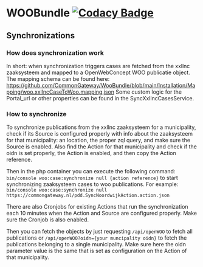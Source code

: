 # WOOBundle [![Codacy Badge](https://app.codacy.com/project/badge/Grade/980ea2efc85a427ea909518f29506ff6)](https://app.codacy.com/gh/CommonGateway/WOOBundle/dashboard?utm_source=gh&)

## Synchronizations

### How does synchronization work

In short: when synchronization triggers cases are fetched from the xxllnc zaaksysteem and mapped to a OpenWebConcept WOO publicatie object.
The mapping schema can be found here: https://github.com/CommonGateway/WooBundle/blob/main/Installation/Mapping/woo.xxllncCaseToWoo.mapping.json
Some custom logic for the Portal\_url or other properties can be found in the SyncXxllncCasesService.

### How to synchronize

To synchronize publications from the xxllnc zaaksysteem for a municipality, check if its Source is configured properly with info about the zaaksysteem for that municipality: an location, the proper zql query, and make sure the Source is enabled.
Also find the Action for that municipality and check if the oidn is set properly, the Action is enabled, and then copy the Action reference.

Then in the php container you can execute the following command:
`bin/console woo:case:synchronize null {action reference}`
to start synchronizing zaaksysteem cases to woo publications.
For example:
`bin/console woo:case:synchronize null https://commongateway.nl/pdd.SyncNoordwijkAction.action.json`

There are also Cronjobs for existing Actions that run the synchronization each 10 minutes when the Action and Source are configured properly. Make sure the Cronjob is also enabled.

Then you can fetch the objects by just requesting `/api/openWOO` to fetch all publications or `/api/openWOO?oidn={your muncipality oidn}` to fetch the publications belonging to a single municipality.
Make sure here the oidn parameter value is the same that is set as configuration on the Action of that municipality.
